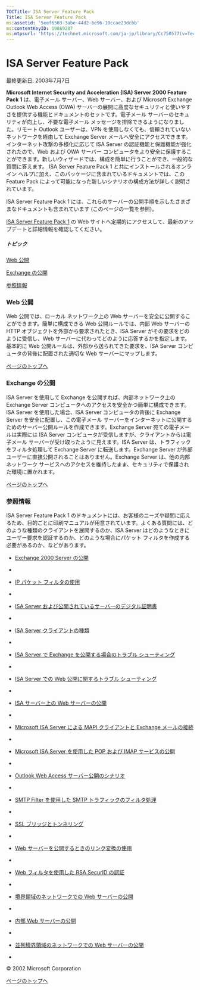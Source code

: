 ```yaml
---
TOCTitle: ISA Server Feature Pack
Title: ISA Server Feature Pack
ms:assetid: '5eef6503-3abe-44d2-be96-10ccae23dcbb'
ms:contentKeyID: 19869287
ms:mtpsurl: 'https://technet.microsoft.com/ja-jp/library/Cc750577(v=TechNet.10)'
---
```


ISA Server Feature Pack
=======================

最終更新日: 2003年7月7日

**Microsoft Internet Security and Acceleration (ISA) Server 2000 Feature Pack 1** は、電子メール サーバー、Web サーバー、および Microsoft Exchange Outlook Web Access (OWA) サーバーの展開に高度なセキュリティと使いやすさを提供する機能とドキュメントのセットです。電子メール サーバーのセキュリティが向上し、不要な電子メール メッセージを排除できるようになりました。リモート Outlook ユーザーは、VPN を使用しなくても、信頼されていないネットワークを経由して Exchange Server メールへ安全にアクセスできます。インターネット攻撃の多様化に応じて ISA Server の認証機能と保護機能が強化されたので、Web および OWA サーバー コンピュータをより安全に保護することができます。新しいウィザードでは、構成を簡単に行うことができ、一般的な質問に答えます。 ISA Server Feature Pack 1 と共にインストールされるオンライン ヘルプに加え、このパッケージに含まれているドキュメントでは、この Feature Pack によって可能になった新しいシナリオの構成方法が詳しく説明されています。

ISA Server Feature Pack 1 には、これらのサーバーの公開手順を示したさまざまなドキュメントも含まれています (このページの一覧を参照)。

[ISA Server Feature Pack 1](http://www.microsoft.com/japan/isaserver/) の Web サイトへ定期的にアクセスして、最新のアップデートと詳細情報を確認してください。

##### トピック

[](#ecaa)[Web 公開](#ecaa)

[](#ebaa)[Exchange の公開](#ebaa)

[](#eaaa)[参照情報](#eaaa)

### Web 公開

Web 公開では、ローカル ネットワーク上の Web サーバーを安全に公開することができます。簡単に構成できる Web 公開ルールでは、内部 Web サーバーの HTTP オブジェクトを外部から要求されたとき、ISA Server がその要求をどのように受信し、Web サーバーに代わってどのように応答するかを指定します。基本的に Web 公開ルールは、外部から送られてきた要求を、ISA Server コンピュータの背後に配置された適切な Web サーバーにマップします。

[](#mainsection)[ページのトップへ](#mainsection)

### Exchange の公開

ISA Server を使用して Exchange を公開すれば、内部ネットワーク上の Exchange Server コンピュータへのアクセスを安全かつ簡単に構成できます。ISA Server を使用した場合、ISA Server コンピュータの背後に Exchange Server を安全に配置し、この電子メール サーバーをインターネットに公開するためのサーバー公開ルールを作成できます。Exchange Server 宛ての電子メールは実際には ISA Server コンピュータが受信しますが、クライアントからは電子メール サーバーが受け取ったように見えます。ISA Server は、トラフィックをフィルタ処理して Exchange Server に転送します。Exchange Server が外部ユーザーに直接公開されることはありません。Exchange Server は、他の内部ネットワーク サービスへのアクセスを維持したまま、セキュリティで保護された環境に置かれます。

[](#mainsection)[ページのトップへ](#mainsection)

### 参照情報

ISA Server Feature Pack 1 のドキュメントには、お客様のニーズや疑問に応えるため、目的ごとに印刷マニュアルが用意されています。よくある質問には、どのような種類のクライアントを展開するのか、ISA Server はどのようなときにユーザー要求を認証するのか、どのような場合にパケット フィルタを作成する必要があるのか、などがあります。

-   [Exchange 2000 Server の公開](https://technet.microsoft.com/ja-jp/library/c3ed9e14-fb54-4424-a017-07f7ee6d9d3b(v=TechNet.10))

-   
-   [IP パケット フィルタの使用](https://technet.microsoft.com/ja-jp/library/822bd148-6689-470a-9baf-a0f8cb8010fe(v=TechNet.10))

-   
-   [ISA Server および公開されているサーバーのデジタル証明書](https://technet.microsoft.com/ja-jp/library/444fd7e6-5b5e-44f0-a06e-edbafc33a82a(v=TechNet.10))

-   
-   [ISA Server クライアントの種類](https://technet.microsoft.com/ja-jp/library/daaa0e95-338b-466c-8118-9d0fdb3ecbfb(v=TechNet.10))

-   
-   [ISA Server で Exchange を公開する場合のトラブル シューティング](https://technet.microsoft.com/ja-jp/library/baba010d-9111-46f8-9f08-4f74afcdfc64(v=TechNet.10))

-   
-   [ISA Server での Web 公開に関するトラブル シューティング](https://technet.microsoft.com/ja-jp/library/e43e2222-e4fb-4e37-a5b9-61a983d28674(v=TechNet.10))

-   
-   [ISA サーバー上の Web サーバーの公開](https://technet.microsoft.com/ja-jp/library/bc59113d-fc75-4793-aec4-c635ab0ba2ad(v=TechNet.10))

-   
-   [Microsoft ISA Server による MAPI クライアントと Exchange メールの接続](https://technet.microsoft.com/ja-jp/library/66d2bcdc-7451-423c-a5a8-357fa5f8916b(v=TechNet.10))

-   
-   [Microsoft ISA Server を使用した POP および IMAP サービスの公開](https://technet.microsoft.com/ja-jp/library/ca60edf3-41dc-44e6-b877-a90800c59618(v=TechNet.10))

-   
-   [Outlook Web Access サーバー公開のシナリオ](https://technet.microsoft.com/ja-jp/library/0dfd23ca-1fc3-4581-9c60-6fee28e901cc(v=TechNet.10))

-   
-   [SMTP Filter を使用した SMTP トラフィックのフィルタ処理](https://technet.microsoft.com/ja-jp/library/a43231fa-a773-49ae-be97-d03857dd6f34(v=TechNet.10))

-   
-   [SSL ブリッジとトンネリング](https://technet.microsoft.com/ja-jp/library/71e5fa4b-e4f0-4032-a459-447014ec5567(v=TechNet.10))

-   
-   [Web サーバーを公開するときのリンク変換の使用](https://technet.microsoft.com/ja-jp/library/778bef2c-3e0f-4fc7-ad66-63d0b73900dd(v=TechNet.10))

-   
-   [Web フィルタを使用した RSA SecurID の認証](https://technet.microsoft.com/ja-jp/library/58273446-6a00-4aae-8c69-eead60686e9e(v=TechNet.10))

-   
-   [境界領域のネットワークでの Web サーバーの公開](https://technet.microsoft.com/ja-jp/library/3b975fb5-cdec-4389-9460-13fe6177c60d(v=TechNet.10))

-   
-   [内部 Web サーバーの公開](https://technet.microsoft.com/ja-jp/library/ec702d50-f1a5-4c2a-b0b1-63d5bfbabab9(v=TechNet.10))

-   
-   [並列境界領域のネットワークでの Web サーバーの公開](https://technet.microsoft.com/ja-jp/library/60a74e10-0ce6-44d6-b4b6-53a17588aa85(v=TechNet.10))

-   

© 2002 Microsoft Corporation

[](#mainsection)[ページのトップへ](#mainsection)
